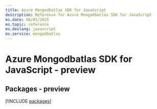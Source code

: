 ```yaml
---
title: Azure Mongodbatlas SDK for JavaScript
description: Reference for Azure Mongodbatlas SDK for JavaScript
ms.date: 08/01/2025
ms.topic: reference
ms.devlang: javascript
ms.service: mongodbatlas
---
```

# Azure Mongodbatlas SDK for JavaScript - preview
## Packages - preview
[!INCLUDE [packages](mongodbatlas-index.md)]